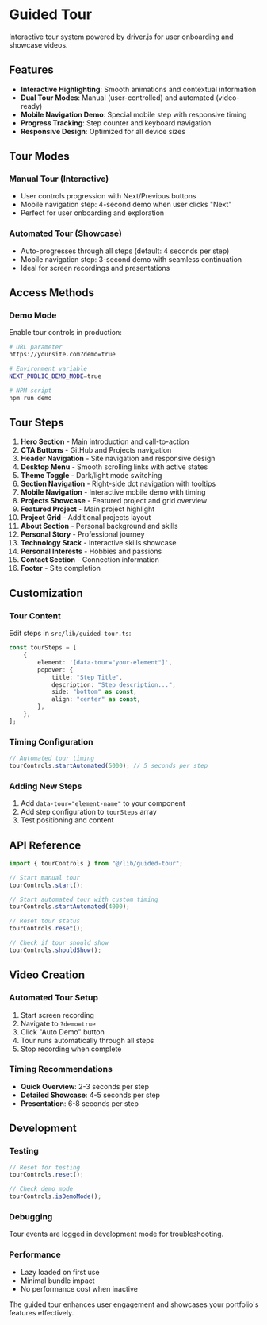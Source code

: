 # Guided Tour

Interactive tour system powered by [driver.js](https://driverjs.com/) for user onboarding and showcase videos.

## Features

- **Interactive Highlighting**: Smooth animations and contextual information
- **Dual Tour Modes**: Manual (user-controlled) and automated (video-ready)
- **Mobile Navigation Demo**: Special mobile step with responsive timing
- **Progress Tracking**: Step counter and keyboard navigation
- **Responsive Design**: Optimized for all device sizes

## Tour Modes

### Manual Tour (Interactive)

- User controls progression with Next/Previous buttons
- Mobile navigation step: 4-second demo when user clicks "Next"
- Perfect for user onboarding and exploration

### Automated Tour (Showcase)

- Auto-progresses through all steps (default: 4 seconds per step)
- Mobile navigation step: 3-second demo with seamless continuation
- Ideal for screen recordings and presentations

## Access Methods

### Demo Mode

Enable tour controls in production:

```bash
# URL parameter
https://yoursite.com?demo=true

# Environment variable
NEXT_PUBLIC_DEMO_MODE=true

# NPM script
npm run demo
```

## Tour Steps

1. **Hero Section** - Main introduction and call-to-action
2. **CTA Buttons** - GitHub and Projects navigation
3. **Header Navigation** - Site navigation and responsive design
4. **Desktop Menu** - Smooth scrolling links with active states
5. **Theme Toggle** - Dark/light mode switching
6. **Section Navigation** - Right-side dot navigation with tooltips
7. **Mobile Navigation** - Interactive mobile demo with timing
8. **Projects Showcase** - Featured project and grid overview
9. **Featured Project** - Main project highlight
10. **Project Grid** - Additional projects layout
11. **About Section** - Personal background and skills
12. **Personal Story** - Professional journey
13. **Technology Stack** - Interactive skills showcase
14. **Personal Interests** - Hobbies and passions
15. **Contact Section** - Connection information
16. **Footer** - Site completion

## Customization

### Tour Content

Edit steps in `src/lib/guided-tour.ts`:

```typescript
const tourSteps = [
    {
        element: '[data-tour="your-element"]',
        popover: {
            title: "Step Title",
            description: "Step description...",
            side: "bottom" as const,
            align: "center" as const,
        },
    },
];
```

### Timing Configuration

```typescript
// Automated tour timing
tourControls.startAutomated(5000); // 5 seconds per step
```

### Adding New Steps

1. Add `data-tour="element-name"` to your component
2. Add step configuration to `tourSteps` array
3. Test positioning and content

## API Reference

```typescript
import { tourControls } from "@/lib/guided-tour";

// Start manual tour
tourControls.start();

// Start automated tour with custom timing
tourControls.startAutomated(4000);

// Reset tour status
tourControls.reset();

// Check if tour should show
tourControls.shouldShow();
```

## Video Creation

### Automated Tour Setup

1. Start screen recording
2. Navigate to `?demo=true`
3. Click "Auto Demo" button
4. Tour runs automatically through all steps
5. Stop recording when complete

### Timing Recommendations

- **Quick Overview**: 2-3 seconds per step
- **Detailed Showcase**: 4-5 seconds per step
- **Presentation**: 6-8 seconds per step

## Development

### Testing

```typescript
// Reset for testing
tourControls.reset();

// Check demo mode
tourControls.isDemoMode();
```

### Debugging

Tour events are logged in development mode for troubleshooting.

### Performance

- Lazy loaded on first use
- Minimal bundle impact
- No performance cost when inactive

The guided tour enhances user engagement and showcases your portfolio's features effectively.
